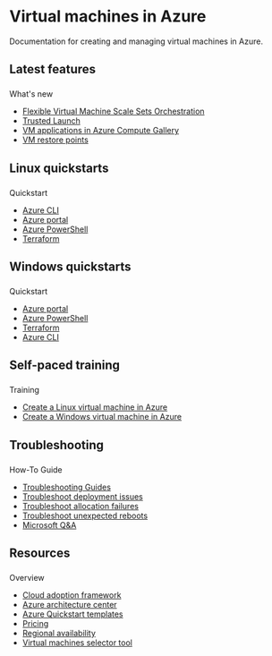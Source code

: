 # Virtual machines in Azure

Documentation for creating and managing virtual machines in Azure.

## Latest features

### 

 What's new

* [Flexible Virtual Machine Scale Sets Orchestration](flexible-virtual-machine-scale-sets)
* [Trusted Launch](trusted-launch)
* [VM applications in Azure Compute Gallery](vm-applications)
* [VM restore points](virtual-machines-create-restore-points)

## Linux quickstarts

### 

 Quickstart

* [Azure CLI](linux/quick-create-cli)
* [Azure portal](linux/quick-create-portal)
* [Azure PowerShell](linux/quick-create-powershell)
* [Terraform](linux/quick-create-terraform)

## Windows quickstarts

### 

 Quickstart

* [Azure portal](windows/quick-create-portal)
* [Azure PowerShell](windows/quick-create-powershell)
* [Terraform](windows/quick-create-terraform)
* [Azure CLI](windows/quick-create-cli)

## Self-paced training

### 

 Training

* [Create a Linux virtual machine in Azure](/en-us/training/modules/create-linux-virtual-machine-in-azure/)
* [Create a Windows virtual machine in Azure](/en-us/training/modules/create-windows-virtual-machine-in-azure/)

## Troubleshooting

### 

 How-To Guide

* [Troubleshooting Guides](/en-us/troubleshoot/azure/virtual-machines/welcome-virtual-machines)
* [Troubleshoot deployment issues](/en-us/troubleshoot/azure/virtual-machines/welcome-deployment-troubleshooting)
* [Troubleshoot allocation failures](/en-us/troubleshoot/azure/virtual-machines/allocation-failure)
* [Troubleshoot unexpected reboots](/en-us/troubleshoot/azure/virtual-machines/understand-vm-reboot)
* [Microsoft Q&A](/en-us/answers/topics/azure-virtual-machines.html)

## Resources

### 

 Overview

* [Cloud adoption framework](/en-us/azure/cloud-adoption-framework/get-started/)
* [Azure architecture center](/en-us/azure/architecture/)
* [Azure Quickstart templates](https://azure.microsoft.com/resources/templates/?resourceType=Microsoft.Compute&pageNumber=1&sort=Popular)
* [Pricing](https://azure.microsoft.com/pricing/details/#Linux)
* [Regional availability](https://azure.microsoft.com/regions/services/)
* [Virtual machines selector tool](https://aka.ms/vm-selector)
